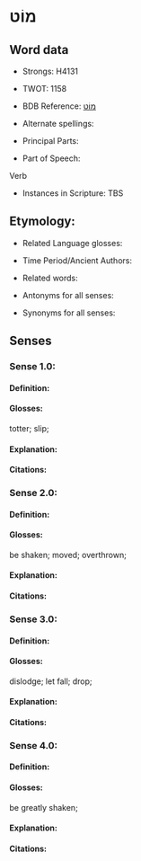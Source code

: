 # מוֹט

<!-- Status: S2="NeedsEdits" -->
<!-- Lexica used for edits:   -->

## Word data

* Strongs: H4131

* TWOT: 1158

* BDB Reference: [מוֹט](rc://en/bdb/dict/m.aw.aa)

* Alternate spellings:

* Principal Parts:

* Part of Speech:

Verb

* Instances in Scripture: TBS

## Etymology:

* Related Language glosses:

* Time Period/Ancient Authors:

* Related words:

* Antonyms for all senses:

* Synonyms for all senses:

## Senses

### Sense 1.0:

#### Definition:

#### Glosses:

totter; slip; 

#### Explanation:

#### Citations:



### Sense 2.0:

#### Definition:

#### Glosses:

be shaken; moved; overthrown; 

#### Explanation:

#### Citations:



### Sense 3.0:

#### Definition:

#### Glosses:

dislodge; let fall; drop; 

#### Explanation:

#### Citations:



### Sense 4.0:

#### Definition:

#### Glosses:

be greatly shaken; 

#### Explanation:

#### Citations:



